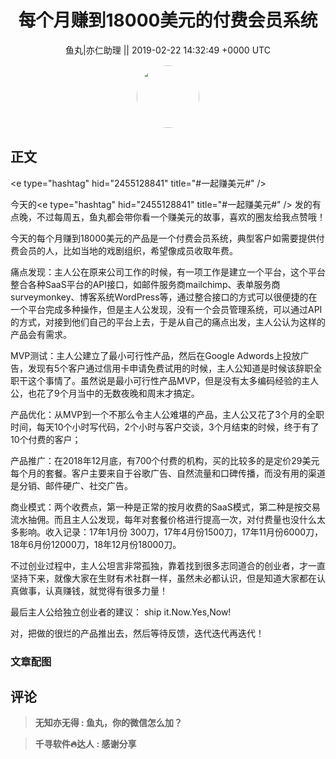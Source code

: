 <h1 align="center">每个月赚到18000美元的付费会员系统</h1>




<p align="center">
    <a>鱼丸|亦仁助理 || 2019-02-22 14:32:49 &#43;0000 UTC</a>
</p>

<div align="center">
    <img src="https://images.zsxq.com/FtTHJfWYtR2To4jzwGiUQdhHaRRa?e=1590940799&amp;token=kIxbL07-8jAj8w1n4s9zv64FuZZNEATmlU_Vm6zD:AMY_BShrw-7TP6Fmqq7D-Deyytw=" width="100" height="100" style="border:1px solid;border-radius:50%; color:#ffffff"/>
</div>




## 正文

<div>
&lt;e type=&#34;hashtag&#34; hid=&#34;2455128841&#34; title=&#34;#一起赚美元#&#34; /&gt;

今天的&lt;e type=&#34;hashtag&#34; hid=&#34;2455128841&#34; title=&#34;#一起赚美元#&#34; /&gt; 发的有点晚，不过每周五，鱼丸都会带你看一个赚美元的故事，喜欢的圈友给我点赞哦！

今天的每个月赚到18000美元的产品是一个付费会员系统，典型客户如需要提供付费会员的人，比如当地的戏剧组织，希望像成员收取年费。

痛点发现：主人公在原来公司工作的时候，有一项工作是建立一个平台，这个平台整合各种SaaS平台的API接口，如邮件服务商mailchimp、表单服务商surveymonkey、博客系统WordPress等，通过整合接口的方式可以很便捷的在一个平台完成多种操作，但是主人公发现，没有一个会员管理系统，可以通过API的方式，对接到他们自己的平台上去，于是从自己的痛点出发，主人公认为这样的产品会有需求。

MVP测试：主人公建立了最小可行性产品，然后在Google Adwords上投放广告，发现有5个客户通过信用卡申请免费试用的时候，主人公知道是时候该辞职全职干这个事情了。虽然说是最小可行性产品MVP，但是没有太多编码经验的主人公，也花了9个月当中的无数夜晚和周末才搞定。

产品优化：从MVP到一个不那么令主人公难堪的产品，主人公又花了3个月的全职时间，每天10个小时写代码，2个小时与客户交谈，3个月结束的时候，终于有了10个付费的客户；

产品推广：在2018年12月底，有700个付费的机构，买的比较多的是定价29美元每个月的套餐。客户主要来自于谷歌广告、自然流量和口碑传播，而没有用的渠道是分销、邮件硬广、社交广告。

商业模式：两个收费点，第一种是正常的按月收费的SaaS模式，第二种是按交易流水抽佣。而且主人公发现，每年对套餐价格进行提高一次，对付费量也没什么太多影响。收入记录：17年1月份 300刀，17年4月份1500刀，17年11月份6000刀，18年6月份12000刀，18年12月份18000刀。

不过创业过程中，主人公坦言非常孤独，靠着找到很多志同道合的创业者，才一直坚持下来，就像大家在生财有术社群一样，虽然未必都认识，但是知道大家都在认真做事，认真赚钱，就觉得有很多力量！

最后主人公给独立创业者的建议： 
ship it.Now.Yes,Now!

对，把做的很烂的产品推出去，然后等待反馈，迭代迭代再迭代！
</div>

### 文章配图

<div class="image" align="center">

</div>


## 评论

<div align="left">
<div>

<blockquote >
<span> <strong>无知亦无得 : 鱼丸，你的微信怎么加？ </strong></span>
</blockquote>

<blockquote >
<span> <strong>千寻软件🔥达人 : 感谢分享 </strong></span>
</blockquote>

</div>
</div>